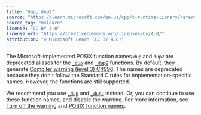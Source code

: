 ```yaml
---
title: "dup, dup2"
source: "https://learn.microsoft.com/en-us/cpp/c-runtime-library/reference/posix-dup-dup2?view=msvc-170"
source_tag: "mslearn"
license: "CC BY 4.0"
license_url: "https://creativecommons.org/licenses/by/4.0/"
attribution: "© Microsoft Learn (CC BY 4.0)"
---
```

The Microsoft-implemented POSIX function names `dup` and `dup2` are deprecated aliases for the [`_dup`](https://learn.microsoft.com/en-us/cpp/c-runtime-library/reference/dup-dup2?view=msvc-170) and [`_dup2`](https://learn.microsoft.com/en-us/cpp/c-runtime-library/reference/dup-dup2?view=msvc-170) functions. By default, they generate [Compiler warning (level 3) C4996](https://learn.microsoft.com/en-us/cpp/error-messages/compiler-warnings/compiler-warning-level-3-c4996?view=msvc-170). The names are deprecated because they don't follow the Standard C rules for implementation-specific names. However, the functions are still supported.

We recommend you use [`_dup`](https://learn.microsoft.com/en-us/cpp/c-runtime-library/reference/dup-dup2?view=msvc-170) and [`_dup2`](https://learn.microsoft.com/en-us/cpp/c-runtime-library/reference/dup-dup2?view=msvc-170) instead. Or, you can continue to use these function names, and disable the warning. For more information, see [Turn off the warning](https://learn.microsoft.com/en-us/cpp/error-messages/compiler-warnings/compiler-warning-level-3-c4996?view=msvc-170#turn-off-the-warning) and [POSIX function names](https://learn.microsoft.com/en-us/cpp/error-messages/compiler-warnings/compiler-warning-level-3-c4996?view=msvc-170#posix-function-names).